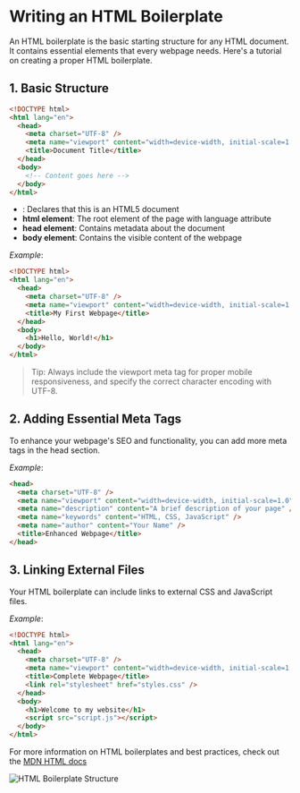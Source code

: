 # Writing an HTML Boilerplate

An HTML boilerplate is the basic starting structure for any HTML document. It contains essential elements that every webpage needs. Here's a tutorial on creating a proper HTML boilerplate.

## 1. Basic Structure

```html
<!DOCTYPE html>
<html lang="en">
  <head>
    <meta charset="UTF-8" />
    <meta name="viewport" content="width=device-width, initial-scale=1.0" />
    <title>Document Title</title>
  </head>
  <body>
    <!-- Content goes here -->
  </body>
</html>
```

- **<!DOCTYPE html>**: Declares that this is an HTML5 document
- **html element**: The root element of the page with language attribute
- **head element**: Contains metadata about the document
- **body element**: Contains the visible content of the webpage

_Example_:

```html
<!DOCTYPE html>
<html lang="en">
  <head>
    <meta charset="UTF-8" />
    <meta name="viewport" content="width=device-width, initial-scale=1.0" />
    <title>My First Webpage</title>
  </head>
  <body>
    <h1>Hello, World!</h1>
  </body>
</html>
```

> Tip: Always include the viewport meta tag for proper mobile responsiveness, and specify the correct character encoding with UTF-8.

## 2. Adding Essential Meta Tags

To enhance your webpage's SEO and functionality, you can add more meta tags in the head section.

_Example_:

```html
<head>
  <meta charset="UTF-8" />
  <meta name="viewport" content="width=device-width, initial-scale=1.0" />
  <meta name="description" content="A brief description of your page" />
  <meta name="keywords" content="HTML, CSS, JavaScript" />
  <meta name="author" content="Your Name" />
  <title>Enhanced Webpage</title>
</head>
```

## 3. Linking External Files

Your HTML boilerplate can include links to external CSS and JavaScript files.

_Example_:

```html
<!DOCTYPE html>
<html lang="en">
  <head>
    <meta charset="UTF-8" />
    <meta name="viewport" content="width=device-width, initial-scale=1.0" />
    <title>Complete Webpage</title>
    <link rel="stylesheet" href="styles.css" />
  </head>
  <body>
    <h1>Welcome to my website</h1>
    <script src="script.js"></script>
  </body>
</html>
```

For more information on HTML boilerplates and best practices, check out the [MDN HTML docs](https://developer.mozilla.org/en-US/docs/Learn/HTML/Introduction_to_HTML/Getting_started)

![HTML Boilerplate Structure](https://images.unsplash.com/photo-1542831371-29b0f74f9713?q=80&w=2070&auto=format&fit=crop&ixlib=rb-4.0.3&ixid=M3wxMjA3fDB8MHxwaG90by1wYWdlfHx8fGVufDB8fHx8fA%3D%3D)
